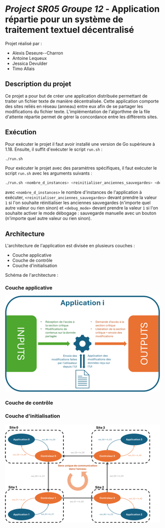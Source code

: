 # *Project SR05 Groupe 12* - Application répartie pour un système de traitement textuel décentralisé

Projet réalisé par : 
* Alexis Deseure--Charron
* Antoine Lequeux
* Jessica Devulder
* Timo Allais

## Description du projet

Ce projet a pour but de créer une application distribuée permettant de traiter un fichier texte de manière décentralisée. Cette application comporte des sites reliés en réseau (anneau) entre eux afin de se partager les modifications du fichier texte. L'implémentation de l'algorthme de la file d'attente répartie permet de gérer la concordance entre les différents sites.

## Exécution

Pour exécuter le projet il faut avoir installé une version de Go supérieure à 1.18. Ensuite, il suffit d'exécuter le script `run.sh` :
```bash
./run.sh
```

Pour exécuter le projet avec des paramètres spécifiques, il faut exécuter le script `run.sh` avec les arguments suivants :

```bash
./run.sh <nombre_d_instances> <reinitialiser_anciennes_sauvegardes> <debug_mode>
```
 avec `<nombre_d_instances>` le nombre d'instances de l'application à exécuter, `<reinitialiser_anciennes_sauvegardes>` devant prendre la valeur `1` si l'on souhaite réinitialiser les anciennes sauvegardes (n'importe quel autre valeur ou rien sinon) et `<debug_mode>` devant prendre la valeur `1` si l'on souhaite activer le mode débogage : sauvegarde manuelle avec un bouton (n'importe quel autre valeur ou rien sinon).

## Architecture

L'architecture de l'application est divisée en plusieurs couches :
- Couche applicative
- Couche de contrôle
- Couche d'initialisation

Schéma de l'architecture :



### Couche applicative
![Schéma de la logique de l'application](doc/schema_application.png)

### Couche de contrôle

### Couche d'initialisation

![Schéma de l'architecture](doc/schema_anneau.png)

